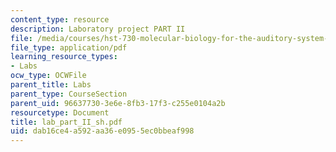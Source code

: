 ```yaml
---
content_type: resource
description: Laboratory project PART II
file: /media/courses/hst-730-molecular-biology-for-the-auditory-system-fall-2002/dab16ce4a592aa36e0955ec0bbeaf998_lab_part_II_sh.pdf
file_type: application/pdf
learning_resource_types:
- Labs
ocw_type: OCWFile
parent_title: Labs
parent_type: CourseSection
parent_uid: 96637730-3e6e-8fb3-17f3-c255e0104a2b
resourcetype: Document
title: lab_part_II_sh.pdf
uid: dab16ce4-a592-aa36-e095-5ec0bbeaf998
---
```

